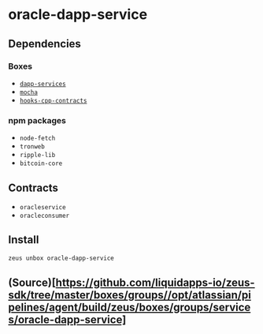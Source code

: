 
oracle-dapp-service 
====================




## Dependencies
### Boxes
* [`dapp-services`](dapp-services.md)
* [`mocha`](mocha.md)
* [`hooks-cpp-contracts`](hooks-cpp-contracts.md)
### npm packages
* `node-fetch`
* `tronweb`
* `ripple-lib`
* `bitcoin-core`
## Contracts
* `oracleservice`
* `oracleconsumer`
## Install
```bash
zeus unbox oracle-dapp-service
```







## (Source)[https://github.com/liquidapps-io/zeus-sdk/tree/master/boxes/groups//opt/atlassian/pipelines/agent/build/zeus/boxes/groups/services/oracle-dapp-service]
